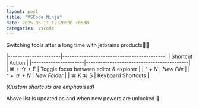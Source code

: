```yaml
---
layout: post
title: "VSCode Ninja"
date: 2025-06-11 12:20:00 +0530
categories: vscode
---
```


Switching tools after a long time with jetbrains products🧑‍💻


|----------------------|-------------------------------------------|
|     Shortcut         |                Action                     |
|----------------------|-------------------------------------------|
|  ⌘ + ⇧ + E           |  Toggle focus between editor & explorer   |
| _^ + N_              |  _New File_                               |
| _^ + ⇧ + N_          |  _New Folder_                             |
|  ⌘ K ⌘ S             |  Keyboard Shortcuts                       |

_(Custom shortcuts are emphasised)_

Above list is updated as and when new powers are unlocked 👾